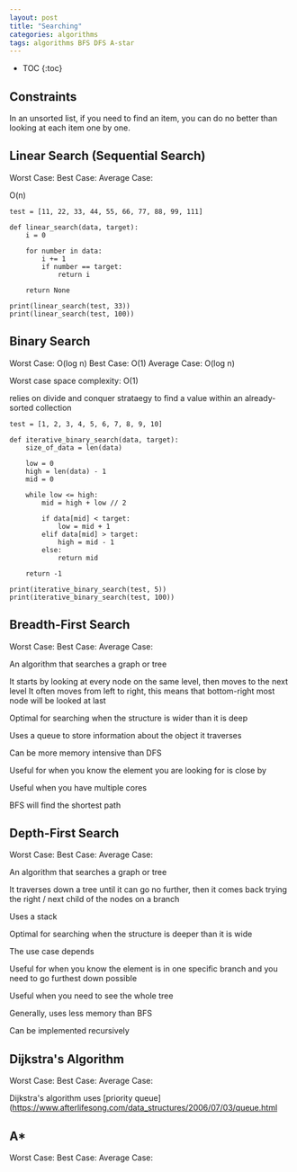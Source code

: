 ```yaml
---
layout: post
title: "Searching"
categories: algorithms
tags: algorithms BFS DFS A-star
---
```


* TOC
{:toc}

## Constraints

In an unsorted list, if you need to find an item, you can do no better than looking at each item one by one.



## Linear Search (Sequential Search)

Worst Case: 
Best Case: 
Average Case:

O(n)

```
test = [11, 22, 33, 44, 55, 66, 77, 88, 99, 111]

def linear_search(data, target):
    i = 0

    for number in data:
        i += 1
        if number == target:
            return i

    return None

print(linear_search(test, 33))
print(linear_search(test, 100))
```



## Binary Search

Worst Case: O(log n)
Best Case: O(1)
Average Case: O(log n)

Worst case space complexity: O(1)

relies on divide and conquer strataegy to find a value within an already-sorted collection

```
test = [1, 2, 3, 4, 5, 6, 7, 8, 9, 10]

def iterative_binary_search(data, target):
    size_of_data = len(data)

    low = 0
    high = len(data) - 1
    mid = 0

    while low <= high:
        mid = high + low // 2

        if data[mid] < target:
            low = mid + 1
        elif data[mid] > target:
            high = mid - 1
        else:
            return mid

    return -1

print(iterative_binary_search(test, 5))
print(iterative_binary_search(test, 100))
```



## Breadth-First Search

Worst Case: 
Best Case: 
Average Case: 

An algorithm that searches a graph or tree

It starts by looking at every node on the same level, then moves to the next level
It often moves from left to right, this means that bottom-right most node will be looked at last

Optimal for searching when the structure is wider than it is deep

Uses a queue to store information about the object it traverses

Can be more memory intensive than DFS

Useful for when you know the element you are looking for is close by

Useful when you have multiple cores

BFS will find the shortest path



## Depth-First Search

Worst Case: 
Best Case: 
Average Case: 

An algorithm that searches a graph or tree

It traverses down a tree until it can go no further, then it comes back trying the right / next child of the nodes on a branch 

Uses a stack

Optimal for searching when the structure is deeper than it is wide

The use case depends

Useful for when you know the element is in one specific branch and you need to go furthest down possible

Useful when you need to see the whole tree

Generally, uses less memory than BFS

Can be implemented recursively



## Dijkstra's Algorithm

Worst Case: 
Best Case: 
Average Case:

Dijkstra's algorithm uses [priority queue](https://www.afterlifesong.com/data_structures/2006/07/03/queue.html



## A*

Worst Case: 
Best Case: 
Average Case: 



